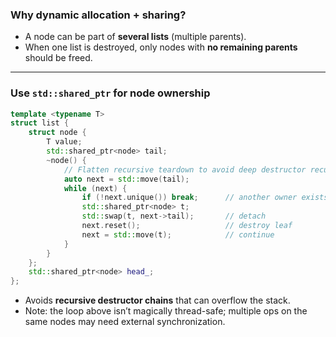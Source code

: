 ### **Why dynamic allocation + sharing?**
- A node can be part of **several lists** (multiple parents).
- When one list is destroyed, only nodes with **no remaining parents** should be freed.

---

### **Use `std::shared_ptr` for node ownership**
```cpp
template <typename T>
struct list {
    struct node {
        T value;
        std::shared_ptr<node> tail;
        ~node() {
            // Flatten recursive teardown to avoid deep destructor recursion
            auto next = std::move(tail);
            while (next) {
                if (!next.unique()) break;      // another owner exists
                std::shared_ptr<node> t;
                std::swap(t, next->tail);       // detach
                next.reset();                   // destroy leaf
                next = std::move(t);            // continue
            }
        }
    };
    std::shared_ptr<node> head_;
};
```

- Avoids **recursive destructor chains** that can overflow the stack.
- Note: the loop above isn’t magically thread-safe; multiple ops on the same nodes may need external synchronization.
